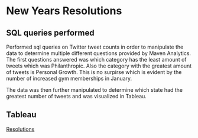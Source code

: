 # New Years Resolutions

## SQL queries performed

Performed sql queries on Twitter tweet counts in order to manipulate the data to determine multiple different questions provided by Maven Analytics.  The first questions answered was which category has the least amount of tweets which was Philanthropic.  Also the category with the greatest amount of tweets is Personal Growth.  This is no surpirse which is evident by the number of increased gym memberships in January.

The data was then further manipulated to determine which state had the greatest number of tweets and was visualized in Tableau.

## Tableau

[Resolutions](https://public.tableau.com/app/profile/julie.mcdaniel2469/viz/Resolutions_16728518626370/Dashboard1?publish=yes)
